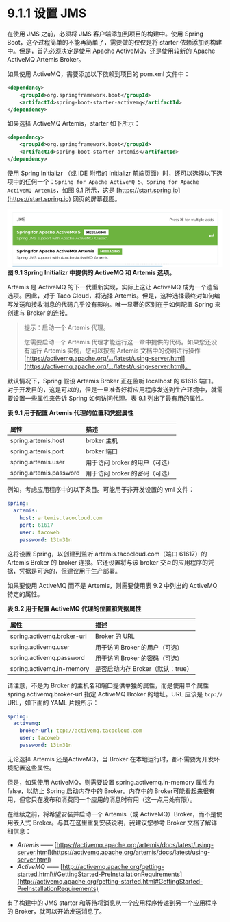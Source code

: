# 9.1.1 设置 JMS

在使用 JMS 之前，必须将 JMS 客户端添加到项目的构建中。使用 Spring Boot，这个过程简单的不能再简单了，需要做的仅仅是将 starter 依赖添加到构建中。但是，首先必须决定是使用 Apache ActiveMQ，还是使用较新的 Apache ActiveMQ Artemis Broker。

如果使用 ActiveMQ，需要添加以下依赖到项目的 pom.xml 文件中：

```xml
<dependency>
    <groupId>org.springframework.boot</groupId>
    <artifactId>spring-boot-starter-activemq</artifactId>
</dependency>
```

如果选择 ActiveMQ Artemis，starter 如下所示：

```xml
<dependency>
    <groupId>org.springframework.boot</groupId>
    <artifactId>spring-boot-starter-artemis</artifactId>
</dependency>
```

使用 Spring Initializr （或 IDE 附带的 Initializr 前端页面）时，还可以选择以下选项中的任何一个：`Spring for
Apache ActiveMQ 5`、`Spring for Apache ActiveMQ Artemis`，如图 9.1 所示，这是 [https://start.spring.io](https://start.spring.io) 网页的屏幕截图。

![](../../assets/9.1.png)
**图 9.1 Spring Initializr 中提供的 ActiveMQ 和 Artemis 选项。** <br/>

Artemis 是 ActiveMQ 的下一代重新实现，实际上这让 ActiveMQ 成为一个遗留选项。因此，对于 Taco Cloud，将选择 Artemis。但是，这种选择最终对如何编写发送和接收消息的代码几乎没有影响。唯一显著的区别在于如何配置 Spring 来创建与 Broker 的连接。

>提示：启动一个 Artemis 代理。 
>
>您需要启动一个 Artemis 代理才能运行这一章中提供的代码。如果您还没有运行 Artemis 实例，您可以按照 Artemis 文档中的说明进行操作 [https://activemq.apache.org/.../latest/using-server.html](https://activemq.apache.org/.../latest/using-server.html)。

默认情况下，Spring 假设 Artemis Broker 正在监听 localhost 的 61616 端口。对于开发目的，这是可以的，但是一旦准备好将应用程序发送到生产环境中，就需要设置一些属性来告诉 Spring 如何访问代理。表 9.1 列出了最有用的属性。

**表 9.1 用于配置 Artemis 代理的位置和凭据属性**

| 属性 | 描述 |
| :--- | :--- |
| spring.artemis.host | broker 主机 |
| spring.artemis.port | broker 端口 |
| spring.artemis.user | 用于访问 broker 的用户（可选） |
| spring.artemis.password | 用于访问 broker 的密码（可选） |

例如，考虑应用程序中的以下条目。可能用于非开发设置的 yml 文件：

```yaml
spring:
  artemis:
    host: artemis.tacocloud.com
    port: 61617
    user: tacoweb
    password: 13tm31n
```

这将设置 Spring，以创建到监听 artemis.tacocloud.com（端口 61617）的 Artemis Broker 的 broker 连接。它还设置将与该 broker 交互的应用程序的凭据，凭据是可选的，但建议用于生产部署。

如果要使用 ActiveMQ 而不是 Artemis，则需要使用表 9.2 中列出的 ActiveMQ 特定的属性。

**表 9.2 用于配置 ActiveMQ 代理的位置和凭据属性**

| 属性 | 描述 |
| :--- | :--- |
| spring.activemq.broker-url | Broker 的 URL |
| spring.activemq.user | 用于访问 Broker 的用户（可选） |
| spring.activemq.password | 用于访问 Broker 的密码（可选） |
| spring.activemq.in-memory | 是否启动内存 Broker（默认：true） |

请注意，不是为 Broker 的主机名和端口提供单独的属性，而是使用单个属性 spring.activemq.broker-url 指定 ActiveMQ Broker 的地址。URL 应该是 `tcp://` URL，如下面的 YAML 片段所示：

```yaml
spring:
  activemq:
    broker-url: tcp://activemq.tacocloud.com
    user: tacoweb
    password: 13tm31n
```

无论选择 Artemis 还是ActiveMQ，当 Broker 在本地运行时，都不需要为开发环境配置这些属性。

但是，如果使用 ActiveMQ，则需要设置 spring.activemq.in-memory 属性为 false，以防止 Spring 启动内存中的 Broker。内存中的 Broker可能看起来很有用，但它只在发布和消费同一个应用的消息时有用（这一点用处有限）。

在继续之前，将希望安装并启动一个 Artemis（或 ActiveMQ）Broker，而不是使用嵌入式 Broker。与其在这里重复安装说明，我建议您参考 Broker 文档了解详细信息：

* _Artemis_ —— [https://activemq.apache.org/artemis/docs/latest/using-server.html](https://activemq.apache.org/artemis/docs/latest/using-server.html)
* _ActiveMQ_ —— [http://activemq.apache.org/getting-started.html\#GettingStarted-PreInstallationRequirements](http://activemq.apache.org/getting-started.html#GettingStarted-PreInstallationRequirements)

有了构建中的 JMS starter 和等待将消息从一个应用程序传递到另一个应用程序的 Broker，就可以开始发送消息了。


